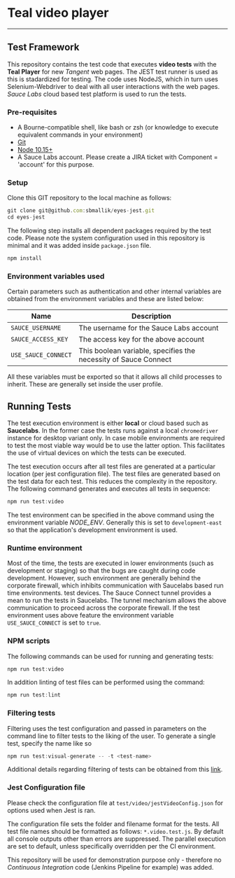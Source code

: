 # Teal video player

***

## Test Framework

This repository contains the test code that executes **video tests** with the **Teal Player** for new *Tangent* web pages. The JEST test runner is used as this is stadardized for testing. The code uses NodeJS, which in turn uses Selenium-Webdriver to deal with all user interactions with the web pages. *Sauce Labs* cloud based test platform is used to run the tests.

### Pre-requisites

* A Bourne-compatible shell, like bash or zsh (or knowledge to execute equivalent commands in your environment)
* [Git](http://gitscm.com/)
* [Node 10.15+](http://nodejs.org/)
* A Sauce Labs account. Please create a JIRA ticket with Component = 'account' for this purpose.

### Setup

Clone this GIT repository to the local machine as follows:

```javascript
git clone git@github.com:sbmallik/eyes-jest.git
cd eyes-jest
```

The following step installs all dependent packages required by the test code. Please note the system configuration used in this repository is minimal and it was added inside `package.json` file.

```javascript
npm install
```

### Environment variables used

Certain parameters such as authentication and other internal variables are obtained from the environment variables and these are listed below:

Name | Description
-----|------------
`SAUCE_USERNAME` | The username for the Sauce Labs account
`SAUCE_ACCESS_KEY` | The access key for the above account
`USE_SAUCE_CONNECT` | This boolean variable, specifies the necessity of Sauce Connect

All these variables must be exported so that it allows all child processes to inherit. These are generally set inside the user profile.

## Running Tests

The test execution environment is either **local** or cloud based such as **Saucelabs**. In the former case the tests runs against a local `chromedriver` instance for desktop variant only. In case mobile environments are required to test the most viable way would be to use the latter option. This facilitates the use of virtual devices on which the tests can be executed.

The test execution occurs after all test files are generated at a particular location (per jest configuration file). The test files are generated based on the test data for each test. This reduces the complexity in the repository. The following command generates and executes all tests in sequence:

```javascript
npm run test:video
```

The test environment can be specified in the above command using the environment variable *NODE_ENV*. Generally this is set to `development-east` so that the application's development environment is used.

### Runtime environment

Most of the time, the tests are executed in lower environments (such as development or staging) so that the bugs are caught during code development. However, such environment are generally behind the corporate firewall, which inhibits communication with Saucelabs based run time environments. test devices. The Sauce Connect tunnel provides a mean to run the tests in Saucelabs. The tunnel mechanism allows the above communication to proceed across the corporate firewall. If the test environment uses above feature the environment variable `USE_SAUCE_CONNECT` is set to `true`.

### NPM scripts

The following commands can be used for running and generating tests:

```javascript
npm run test:video
```

In addition linting of test files can be performed using the command:

```javascript
npm run test:lint
```

### Filtering tests

Filtering uses the test configuration and passed in parameters on the command line to filter tests to the liking of the user. To generate a single test, specify the name like so

```javascript
npm run test:visual-generate -- -t <test-name>
```

Additional details regarding filtering of tests can be obtained from this [link](https://jestjs.io/docs/en/cli#running-from-the-command-line).

### Jest Configuration file

Please check the configuration file at `test/video/jestVideoConfig.json` for options used when Jest is ran.

The configuration file sets the folder and filename format for the tests. All test file names should be formatted as follows: `*.video.test.js`. By default all console outputs other than errors are suppressed. The parallel execution are set to default, unless specifically overridden per the CI environment.

This repository will be used for demonstration purpose only - therefore no *Continuous Integration* code (Jenkins Pipeline for example) was added.
